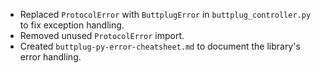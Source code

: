 - Replaced `ProtocolError` with `ButtplugError` in `buttplug_controller.py` to fix exception handling.
- Removed unused `ProtocolError` import.
- Created `buttplug-py-error-cheatsheet.md` to document the library's error handling.